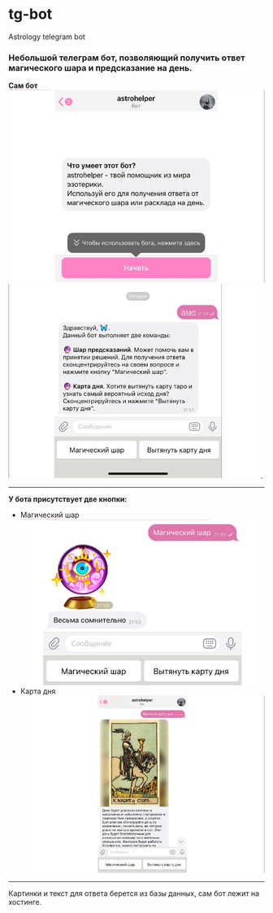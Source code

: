 # tg-bot
Astrology telegram bot
### Небольшой телеграм бот, позволяющий получить ответ магического шара и предсказание на день.
**Сам бот**
![Начальное сообщение пользователю](https://github.com/vorobushku/tg-bot/blob/main/2.png)
![Начальное сообщение пользователю](https://github.com/vorobushku/tg-bot/blob/main/2.1.png)
***
**У бота присутствует две кнопки:**
- Магический шар
![Магический шар](https://github.com/vorobushku/tg-bot/blob/main/2.2.png)
- Карта дня
![Карта дня](https://github.com/vorobushku/tg-bot/blob/main/2.3.png)
***
Картинки и текст для ответа берется из базы данных, сам бот лежит на хостинге.
